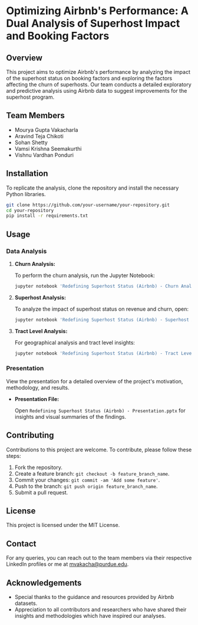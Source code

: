 # Optimizing Airbnb's Performance: A Dual Analysis of Superhost Impact and Booking Factors

## Overview

This project aims to optimize Airbnb's performance by analyzing the impact of the superhost status on booking factors and exploring the factors affecting the churn of superhosts. Our team conducts a detailed exploratory and predictive analysis using Airbnb data to suggest improvements for the superhost program.

## Team Members

- Mourya Gupta Vakacharla
- Aravind Teja Chikoti
- Sohan Shetty
- Vamsi Krishna Seemakurthi
- Vishnu Vardhan Ponduri

## Installation

To replicate the analysis, clone the repository and install the necessary Python libraries.

```bash
git clone https://github.com/your-username/your-repository.git
cd your-repository
pip install -r requirements.txt
```

## Usage

### Data Analysis

1. **Churn Analysis:**

   To perform the churn analysis, run the Jupyter Notebook:

   ```bash
   jupyter notebook 'Redefining Superhost Status (Airbnb) - Churn Analysis.ipynb'
   ```

2. **Superhost Analysis:**

   To analyze the impact of superhost status on revenue and churn, open:

   ```bash
   jupyter notebook 'Redefining Superhost Status (Airbnb) - Superhost Analysis.ipynb'
   ```

3. **Tract Level Analysis:**

   For geographical analysis and tract level insights:

   ```bash
   jupyter notebook 'Redefining Superhost Status (Airbnb) - Tract Level Analysis.ipynb'
   ```

### Presentation

View the presentation for a detailed overview of the project's motivation, methodology, and results.

- **Presentation File:**

  Open `Redefining Superhost Status (Airbnb) - Presentation.pptx` for insights and visual summaries of the findings.

## Contributing

Contributions to this project are welcome. To contribute, please follow these steps:

1. Fork the repository.
2. Create a feature branch: `git checkout -b feature_branch_name`.
3. Commit your changes: `git commit -am 'Add some feature'`.
4. Push to the branch: `git push origin feature_branch_name`.
5. Submit a pull request.

## License

This project is licensed under the MIT License.

## Contact

For any queries, you can reach out to the team members via their respective LinkedIn profiles or me at mvakacha@purdue.edu.

## Acknowledgements

- Special thanks to the guidance and resources provided by Airbnb datasets.
- Appreciation to all contributors and researchers who have shared their insights and methodologies which have inspired our analyses.
